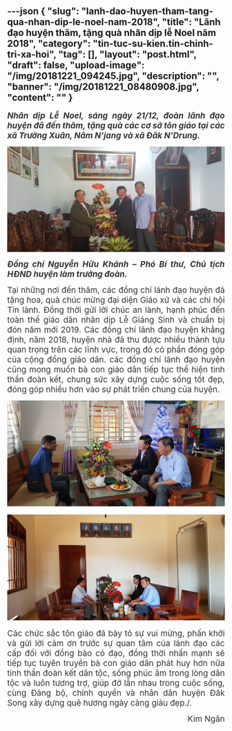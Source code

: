 ---json
{
    "slug": "lanh-dao-huyen-tham-tang-qua-nhan-dip-le-noel-nam-2018",
    "title": "Lãnh đạo huyện thăm, tặng quà nhân dịp lễ Noel năm 2018",
    "category": "tin-tuc-su-kien.tin-chinh-tri-xa-hoi",
    "tag": [],
    "layout": "post.html",
    "draft": false,
    "upload-image": "/img/20181221_094245.jpg",
    "description": "",
    "banner": "/img/20181221_08480908.jpg",
    "__content__": ""
}
---
<p style="text-align:justify"><strong><em><span style="font-size:14.0pt"><span style="background-color:white"><span style="color:#333333">Nh&acirc;n dịp Lễ Noel, s&aacute;ng ng&agrave;y 21/12, đo&agrave;n l&atilde;nh đạo huyện đ&atilde; đến thăm, tặng qu&agrave; c&aacute;c cơ sở t&ocirc;n gi&aacute;o tại c&aacute;c x&atilde; Trường Xu&acirc;n, N&acirc;m N&rsquo;jang v&agrave; x&atilde; Đăk N&rsquo;Drung. </span></span></span></em></strong></p>

<p style="text-align:justify"><img alt="" src="/img/20181221_084809.jpg" /></p>

<p style="text-align:justify"><strong><em><span style="font-size:14.0pt"><span style="background-color:white"><span style="color:#333333">Đồng ch&iacute; Nguyễn Hữu Kh&aacute;nh &ndash; Ph&oacute; B&iacute; thư, Chủ tịch HĐND huyện l&agrave;m trưởng đo&agrave;n.</span></span></span></em></strong></p>

<p style="text-align:justify"><span style="font-size:14.0pt"><span style="background-color:white"><span style="color:#333333">Tại những nơi đến thăm, c&aacute;c đồng ch&iacute; l&atilde;nh đạo huyện đ&atilde; tặng hoa, qu&agrave; ch&uacute;c mừng đại diện Gi&aacute;o xứ v&agrave; c&aacute;c chi hội Tin l&agrave;nh. Đồng thời gửi lời ch&uacute;c an l&agrave;nh, hạnh ph&uacute;c đến to&agrave;n thể gi&aacute;o d&acirc;n nh&acirc;n dịp Lễ Gi&aacute;ng Sinh v&agrave; chuẩn bị đ&oacute;n năm mới 2019. C&aacute;c đồng ch&iacute; l&atilde;nh đạo huyện khẳng định, năm 2018, huyện nh&agrave; đ&atilde; thu được nhiều th&agrave;nh tựu quan trọng tr&ecirc;n c&aacute;c lĩnh vực, trong đ&oacute; c&oacute; phần đ&oacute;ng g&oacute;p của cộng đồng gi&aacute;o d&acirc;n. c&aacute;c đồng ch&iacute; l&atilde;nh đạo huyện cũng mong muốn b&agrave; con gi&aacute;o d&acirc;n tiếp tục thể hiện tinh thần đo&agrave;n kết, chung sức x&acirc;y dựng cuộc sống tốt đẹp, đ&oacute;ng g&oacute;p nhiều hơn v&agrave;o sự ph&aacute;t triển chung của huyện.</span></span></span></p>

<p style="text-align:justify"><span style="font-size:14.0pt"><span style="background-color:white"><span style="color:#333333"><img alt="" src="/img/20181221_092003.jpg" /></span></span></span></p>

<p style="text-align:justify"><span style="font-size:14.0pt"><span style="background-color:white"><span style="color:#333333"><img alt="" src="/img/20181221_094245.jpg" /></span></span></span></p>

<p style="text-align:justify"><span style="font-size:14.0pt"><span style="background-color:white"><span style="color:#333333">C&aacute;c chức sắc t&ocirc;n gi&aacute;o đ&atilde; b&agrave;y tỏ sự vui mừng, phấn khởi v&agrave; gửi lời cảm ơn trước sự quan t&acirc;m của l&atilde;nh đạo c&aacute;c cấp đối với đồng b&agrave;o c&oacute; đạo, đồng thời nhấn mạnh sẽ tiếp tục tuy&ecirc;n truyền b&agrave; con gi&aacute;o d&acirc;n ph&aacute;t huy hơn nữa tinh thần đo&agrave;n kết d&acirc;n tộc, sống ph&uacute;c &acirc;m trong l&ograve;ng d&acirc;n tộc v&agrave; lu&ocirc;n tương trợ, gi&uacute;p đỡ lẫn nhau trong cuộc sống, c&ugrave;ng Đảng bộ, ch&iacute;nh quyền v&agrave; nh&acirc;n d&acirc;n huyện Đăk Song x&acirc;y dựng qu&ecirc; hương ng&agrave;y c&agrave;ng gi&agrave;u đẹp./.</span></span></span></p>

<p style="text-align:right"><span style="font-size:14.0pt"><span style="background-color:white"><span style="color:#333333">Kim Ng&acirc;n</span></span></span></p>
